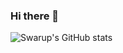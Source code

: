 ### Hi there 👋 
![Swarup's GitHub stats](https://github-readme-stats.vercel.app/api?username=swarupcloud&show_icons=true&theme=radical)

